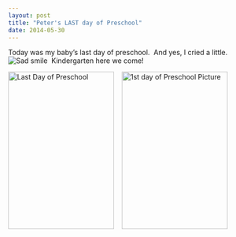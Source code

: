 ```yaml
---
layout: post
title: "Peter's LAST day of Preschool"
date: 2014-05-30
---
```


<p>Today was my baby’s last day of preschool.&#160; And yes, I cried a little.&#160; <img class="wlEmoticon wlEmoticon-sadsmile" style="border-top-style: none; border-bottom-style: none; border-right-style: none; border-left-style: none" alt="Sad smile" src="/thepaladinos/assets/images/wlEmoticon-sadsmile.png" />&#160; Kindergarten here we come!</p>  <p><a href="/thepaladinos/assets/images/Last-Day-of-Preschool.jpg"><img title="Last Day of Preschool" style="border-top: 0px; border-right: 0px; background-image: none; border-bottom: 0px; padding-top: 0px; padding-left: 0px; border-left: 0px; display: inline; padding-right: 0px" border="0" alt="Last Day of Preschool" src="/thepaladinos/assets/images/Last-Day-of-Preschool_thumb.jpg" width="215" height="320" /></a>&#160;&#160;&#160; <a href="/thepaladinos/assets/images/1st-day-of-Preschool-Picture.jpg"><img title="1st day of Preschool Picture" style="border-top: 0px; border-right: 0px; background-image: none; border-bottom: 0px; padding-top: 0px; padding-left: 0px; border-left: 0px; display: inline; padding-right: 0px" border="0" alt="1st day of Preschool Picture" src="/thepaladinos/assets/images/1st-day-of-Preschool-Picture_thumb.jpg" width="215" height="320" /></a></p>

